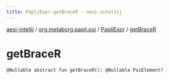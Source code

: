 ```yaml
---
title: PapljExpr.getBraceR - aesi-intellij
---
```


[aesi-intellij](../../index.html) / [org.metaborg.paplj.psi](../index.html) / [PapljExpr](index.html) / [getBraceR](.)

# getBraceR

`@Nullable abstract fun getBraceR(): @Nullable PsiElement?`